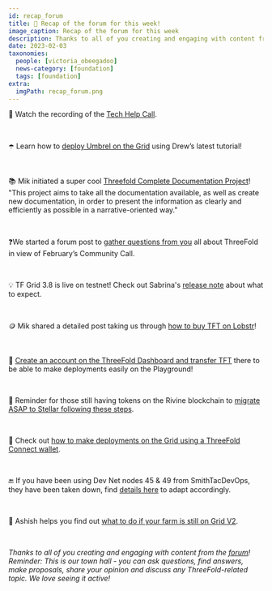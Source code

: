 ```yaml
---
id: recap_forum
title: 👀 Recap of the forum for this week!
image_caption: Recap of the forum for this week
description: Thanks to all of you creating and engaging with content from the forum!
date: 2023-02-03
taxonomies:
  people: [victoria_obeegadoo]
  news-category: [foundation]
  tags: [foundation]
extra:
  imgPath: recap_forum.png
---
```


🎥 Watch the recording of the [Tech Help Call](https://forum.threefold.io/t/01-30-23-weekly-threefold-community-q-a-and-tech-call-recording/3751).

<br/>

☂️ Learn how to [deploy Umbrel on the Grid](https://forum.threefold.io/t/how-to-deploying-umbrel-on-the-threefold-grid/3752) using Drew’s latest tutorial!

<br/>

📚 Mik initiated a super cool [Threefold Complete Documentation Project](https://forum.threefold.io/t/threefold-complete-documentation-project/3750)! "This project aims to take all the documentation available, as well as create new documentation, in order to present the information as clearly and efficiently as possible in a narrative-oriented way."

<br/>

❓We started a forum post to [gather questions from you](https://forum.threefold.io/t/february-community-call-questions-from-the-tf-members/3754) all about ThreeFold in view of February’s Community Call.

<br/>

💡 TF Grid 3.8 is live on testnet! Check out Sabrina's [release note](https://forum.threefold.io/t/threefold-grid-v3-8-release-notes/3757) about what to expect.

<br/>

🪙 Mik shared a detailed post taking us through [how to buy TFT on Lobstr](https://forum.threefold.io/t/how-to-buy-tft-on-lobstr/3755)!

<br/>

🤸 [Create an account on the ThreeFold Dashboard and transfer TFT](https://forum.threefold.io/t/threefold-dashboard-create-an-account-and-transfer-tft/3760) there to be able to make deployments easily on the Playground!

<br/>

🔀 Reminder for those still having tokens on the Rivine blockchain to [migrate ASAP to Stellar following these steps](https://forum.threefold.io/t/migration-from-rivine-to-stellar/3758).

<br/>

🤝 Check out [how to make deployments on the Grid using a ThreeFold Connect wallet](https://forum.threefold.io/t/how-to-deploying-on-grid-using-a-threefold-connect-wallet/3759).

<br/>

🔚 If you have been using Dev Net nodes 45 & 49 from SmithTacDevOps, they have been taken down, find [details here](https://forum.threefold.io/t/notice-to-smithtacdevops-users/3656) to adapt accordingly.

<br/>

🤔 Ashish helps you find out [what to do if your farm is still on Grid V2](https://forum.threefold.io/t/what-to-do-if-your-farm-is-still-on-grid-v2/3761).

<br/>

_Thanks to all of you creating and engaging with content from the [forum](https://forum.threefold.io/)! Reminder: This is our town hall - you can ask questions, find answers, make proposals, share your opinion and discuss any ThreeFold-related topic. We love seeing it active!_
